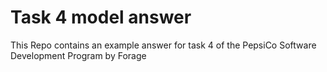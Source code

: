 # Task 4 model answer
This Repo contains an example answer for task 4 of the PepsiCo Software Development Program by Forage